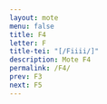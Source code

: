 ```yaml
---
layout: mote
menu: false
title: F4
letter: F
title-tei: "[/Fiiii/]"
description: Mote F4
permalink: /F4/
prev: F3
next: F5
---
```

